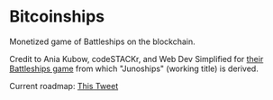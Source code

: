# Bitcoinships

Monetized game of Battleships on the blockchain.

Credit to Ania Kubow, codeSTACKr, and Web Dev Simplified for [their Battleships game](https://github.com/kubowania/battleships) from which "Junoships" (working title) is derived.

Current roadmap: [This Tweet](https://twitter.com/LyteNetwork_/status/1540265524428521474)
